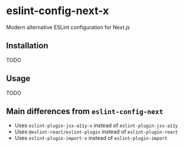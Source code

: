 # eslint-config-next-x
Modern alternative ESLint configuration for Next.js

## Installation

TODO

## Usage

TODO

## Main differences from `eslint-config-next`
- Uses `eslint-plugin-jsx-a11y-x` instead of `eslint-plugin-jsx-a11y`
- Uses `@eslint-react/eslint-plugin` instead of `eslint-plugin-react`
- Uses `eslint-plugin-import-x` instead of `eslint-plugin-import`